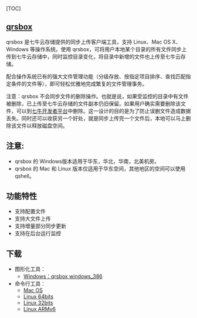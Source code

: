
[TOC]
## [qrsbox](https://developer.qiniu.com/kodo/tools/qrsbox)
qrsbox 是七牛云存储提供的同步上传客户端工具，支持 Linux、Mac OS X、Windows 等操作系统。使用 qrsbox，可将用户本地某个目录的所有文件同步上传到七牛云存储中，同时监控目录变化，将目录中新增的文件也上传至七牛云存储。

配合操作系统已有的强大文件管理功能（分级存放、按指定项目排序、查找匹配指定条件的文件等），即可轻松优雅地完成繁复的文件管理事务。

注意：qrsbox 不会同步文件的删除操作。也就是说，如果受监控的目录中有文件被删除，已上传至七牛云存储的文件副本仍旧保留。如果用户确实需要删除该文件，可以到[七牛开发者平台](https://portal.qiniu.com/)中删除。这一设计的目的是为了防止误删文件造成数据丢失。同时还可以收获另一个好处，就是同步上传完一个文件后，本地可以马上删除该文件以释放磁盘空间。

## 注意:

- qrsbox 的 Windows版本适用于华东，华北，华南，北美机房。
- qrsbox 的 Mac 和 Linux 版本仅适用于华东空间，其他地区的空间可以使用qshell。

## 功能特性
- 支持配置文件
- 支持大文件上传
- 支持增量部分同步更新
- 支持在后台运行监控

## 下载
- 图形化工具：
    - [Windows：qrsbox windows_386](http://7xvilo.com1.z0.glb.clouddn.com/qrsbox_2016_11_24.zip)
- 命令行工具：
    - [Mac OS](http://devtools.qiniu.com/darwin/amd64/qrsboxcli)
    - [Linux 64bits](http://devtools.qiniu.com/linux/amd64/qrsboxcli)
    - [Linux 32bits](http://devtools.qiniu.com/linux/386/qrsboxcli)
    - [Linux ARMv6](http://devtools.qiniu.com/linux/arm/qrsboxcli)
